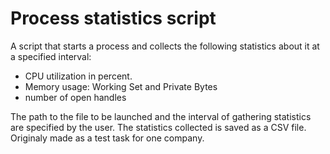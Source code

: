 # Process statistics script
A script that starts a process and collects the following statistics about it at a specified interval:

- CPU utilization in percent.
- Memory usage: Working Set and Private Bytes
- number of open handles

The path to the file to be launched and the interval of gathering statistics are specified by the user. The statistics collected is saved as a CSV file. Originaly made as a test task for one company.
